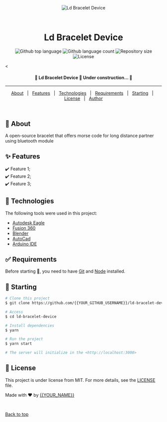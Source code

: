 <div align="center" id="top"> 
  <img src="./.github/app.gif" alt="Ld Bracelet Device" />

  &#xa0;

  <!-- <a href="https://ldbraceletdevice.netlify.app">Demo</a> -->
</div>

<h1 align="center">Ld Bracelet Device</h1>

<p align="center">
  <img alt="Github top language" src="https://img.shields.io/github/languages/top/{{YOUR_GITHUB_USERNAME}}/ld-bracelet-device?color=56BEB8">

  <img alt="Github language count" src="https://img.shields.io/github/languages/count/{{YOUR_GITHUB_USERNAME}}/ld-bracelet-device?color=56BEB8">

  <img alt="Repository size" src="https://img.shields.io/github/repo-size/{{YOUR_GITHUB_USERNAME}}/ld-bracelet-device?color=56BEB8">

  <img alt="License" src="https://img.shields.io/github/license/{{YOUR_GITHUB_USERNAME}}/ld-bracelet-device?color=56BEB8">

  <!-- <img alt="Github issues" src="https://img.shields.io/github/issues/{{YOUR_GITHUB_USERNAME}}/ld-bracelet-device?color=56BEB8" /> -->

  <!-- <img alt="Github forks" src="https://img.shields.io/github/forks/{{YOUR_GITHUB_USERNAME}}/ld-bracelet-device?color=56BEB8" /> -->

  <!-- <img alt="Github stars" src="https://img.shields.io/github/stars/{{YOUR_GITHUB_USERNAME}}/ld-bracelet-device?color=56BEB8" /> -->
</p>

<Status>

< <h4 align="center"> 
	🚧  Ld Bracelet Device 🚀 Under construction...  🚧
</h4> 

<hr> 

<p align="center">
  <a href="#dart-about">About</a> &#xa0; | &#xa0; 
  <a href="#sparkles-features">Features</a> &#xa0; | &#xa0;
  <a href="#rocket-technologies">Technologies</a> &#xa0; | &#xa0;
  <a href="#white_check_mark-requirements">Requirements</a> &#xa0; | &#xa0;
  <a href="#checkered_flag-starting">Starting</a> &#xa0; | &#xa0;
  <a href="#memo-license">License</a> &#xa0; | &#xa0;
  <a href="https://github.com/{{YOUR_GITHUB_USERNAME}}" target="_blank">Author</a>
</p>

<br>

## :dart: About ##

A open-source bracelet that offers morse code for long distance partner using bluetooth module

## :sparkles: Features ##

:heavy_check_mark: Feature 1;\
:heavy_check_mark: Feature 2;\
:heavy_check_mark: Feature 3;

## :rocket: Technologies ##

The following tools were used in this project:

- [Autodesk Eagle](https://expo.io/)
- [Fusion 360](https://nodejs.org/en/)
- [Blender](https://pt-br.reactjs.org/)
- [AutoCad](https://reactnative.dev/)
- [Arduino IDE](https://www.typescriptlang.org/)

## :white_check_mark: Requirements ##

Before starting :checkered_flag:, you need to have [Git](https://git-scm.com) and [Node](https://nodejs.org/en/) installed.

## :checkered_flag: Starting ##

```bash
# Clone this project
$ git clone https://github.com/{{YOUR_GITHUB_USERNAME}}/ld-bracelet-device

# Access
$ cd ld-bracelet-device

# Install dependencies
$ yarn

# Run the project
$ yarn start

# The server will initialize in the <http://localhost:3000>
```

## :memo: License ##

This project is under license from MIT. For more details, see the [LICENSE](LICENSE.md) file.


Made with :heart: by <a href="https://github.com/{{YOUR_GITHUB_USERNAME}}" target="_blank">{{YOUR_NAME}}</a>

&#xa0;

<a href="#top">Back to top</a>
